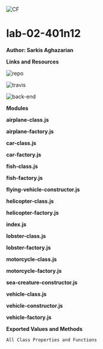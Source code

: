 ![CF](https://i.imgur.com/60omTQF.png)

# lab-02-401n12

**Author: Sarkis Aghazarian**

**Links and Resources**


![repo](https://github.com/sarkis74/lab-02-401n12)

![travis](https://travis-ci.com/sarkis74/lab-02-401n12)

![back-end](https://seattle-401n12-lab-01.herokuapp.com/)


**Modules**

**airplane-class.js**

**airplane-factory.js**

**car-class.js**

**car-factory.js**

**fish-class.js**

**fish-factory.js**

**flying-vehicle-constructor.js**

**helicopter-class.js**

**helicopter-factory.js**

**index.js**

**lobster-class.js**

**lobster-factory.js**

**motorcycle-class.js**

**motorcycle-factory.js**

**sea-creature-constructor.js**

**vehicle-class.js**

**vehicle-constructor.js**

**vehicle-factory.js**

**Exported Values and Methods**

`All Class Properties and Functions`
